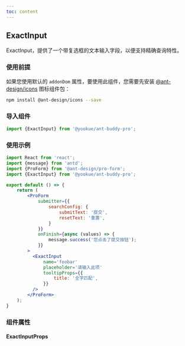 ```yaml
---
toc: content
---
```


## ExactInput

ExactInput，提供了一个带复选框的文本输入字段，以便支持精确查询特性。

### 使用前提

如果您使用默认的 `addonDom` 属性，要使用此组件，您需要先安装 [@ant-design/icons](https://github.com/ant-design/ant-design-icons) 图标组件包：

```bash
npm install @ant-design/icons --save
```

### 导入组件

```jsx | pure
import {ExactInput} from '@yookue/ant-buddy-pro';
```

### 使用示例

```jsx
import React from 'react';
import {message} from 'antd';
import {ProForm} from '@ant-design/pro-form';
import {ExactInput} from '@yookue/ant-buddy-pro';

export default () => {
    return (
        <ProForm
            submitter={{
                searchConfig: {
                    submitText: '提交',
                    resetText: '重置',
                }
            }}
            onFinish={async (values) => {
                message.success('您点击了提交按钮');
            }}
        >
          <ExactInput
              name='foobar'
              placeholder='请输入此项'
              tooltipProps={{
                  title: '全字匹配',
              }}
          />
        </ProForm>
    );
}
```

### 组件属性

#### ExactInputProps

<API src="@/form/ExactInput/index.tsx" hideTitle></API>
